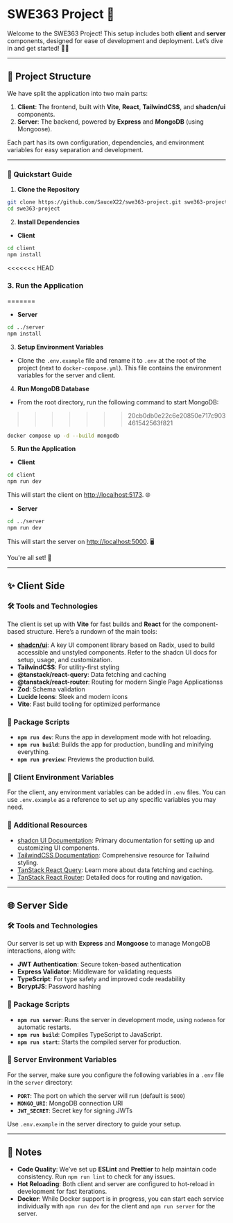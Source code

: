 # SWE363 Project 🚀

Welcome to the SWE363 Project! This setup includes both **client** and **server** components, designed for ease of development and deployment. Let’s dive in and get started! 🏊‍♂️

---

## 📁 Project Structure

We have split the application into two main parts:

1. **Client**: The frontend, built with **Vite**, **React**, **TailwindCSS**, and **shadcn/ui** components.
2. **Server**: The backend, powered by **Express** and **MongoDB** (using Mongoose).

Each part has its own configuration, dependencies, and environment variables for easy separation and development.

---

### 🚀 Quickstart Guide

1. **Clone the Repository**  

```bash
git clone https://github.com/SauceX22/swe363-project.git swe363-project
cd swe363-project
```

2. **Install Dependencies**  

- **Client**  

```bash
cd client
npm install
```

<<<<<<< HEAD
### 3. Run the Application
=======
- **Server**  

```bash
cd ../server
npm install
```

3. **Setup Environment Variables**  

- Clone the `.env.example` file and rename it to `.env` at the root of the project (next to `docker-compose.yml`). This file contains the environment variables for the server and client.

4. **Run MongoDB Database**  

- From the root directory, run the following command to start MongoDB:  
>>>>>>> 20cb0db0e22c6e20850e717c903461542563f821

```bash
docker compose up -d --build mongodb
```

5. **Run the Application**  

- **Client**  

```bash
cd client
npm run dev
```

This will start the client on [http://localhost:5173](http://localhost:5173). 🌐  

- **Server**  

```bash
cd ../server
npm run dev
```

This will start the server on [http://localhost:5000](http://localhost:5000). 🖥️

You're all set! 🎉

---

## ✨ Client Side

### 🛠 Tools and Technologies

The client is set up with **Vite** for fast builds and **React** for the component-based structure. Here’s a rundown of the main tools:

- **[shadcn/ui](https://ui.shadcn.com/)**: A key UI component library based on Radix, used to build accessible and unstyled components. Refer to the shadcn UI docs for setup, usage, and customization.
- **TailwindCSS**: For utility-first styling
- **@tanstack/react-query**: Data fetching and caching
- **@tanstack/react-router**: Routing for modern Single Page Applicationss
- **Zod**: Schema validation
- **Lucide Icons**: Sleek and modern icons
- **Vite**: Fast build tooling for optimized performance

### 📜 Package Scripts

- **`npm run dev`**: Runs the app in development mode with hot reloading.
- **`npm run build`**: Builds the app for production, bundling and minifying everything.
- **`npm run preview`**: Previews the production build.

### 🔧 Client Environment Variables

For the client, any environment variables can be added in `.env` files. You can use `.env.example` as a reference to set up any specific variables you may need.

### 📖 Additional Resources

- [shadcn UI Documentation](https://ui.shadcn.com/): Primary documentation for setting up and customizing UI components.
- [TailwindCSS Documentation](https://tailwindcss.com/docs): Comprehensive resource for Tailwind styling.
- [TanStack React Query](https://tanstack.com/query/latest): Learn more about data fetching and caching.
- [TanStack React Router](https://tanstack.com/router/latest): Detailed docs for routing and navigation.

---

## 🌐 Server Side

### 🛠 Tools and Technologies

Our server is set up with **Express** and **Mongoose** to manage MongoDB interactions, along with:

- **JWT Authentication**: Secure token-based authentication
- **Express Validator**: Middleware for validating requests
- **TypeScript**: For type safety and improved code readability
- **BcryptJS**: Password hashing

### 📜 Package Scripts

- **`npm run server`**: Runs the server in development mode, using `nodemon` for automatic restarts.
- **`npm run build`**: Compiles TypeScript to JavaScript.
- **`npm run start`**: Starts the compiled server for production.

### 🔧 Server Environment Variables

For the server, make sure you configure the following variables in a `.env` file in the `server` directory:

- **`PORT`**: The port on which the server will run (default is `5000`)
- **`MONGO_URI`**: MongoDB connection URI
- **`JWT_SECRET`**: Secret key for signing JWTs

Use `.env.example` in the server directory to guide your setup.

---

## 📝 Notes

- **Code Quality**: We’ve set up **ESLint** and **Prettier** to help maintain code consistency. Run `npm run lint` to check for any issues.
- **Hot Reloading**: Both client and server are configured to hot-reload in development for fast iterations.
- **Docker**: While Docker support is in progress, you can start each service individually with `npm run dev` for the client and `npm run server` for the server.
